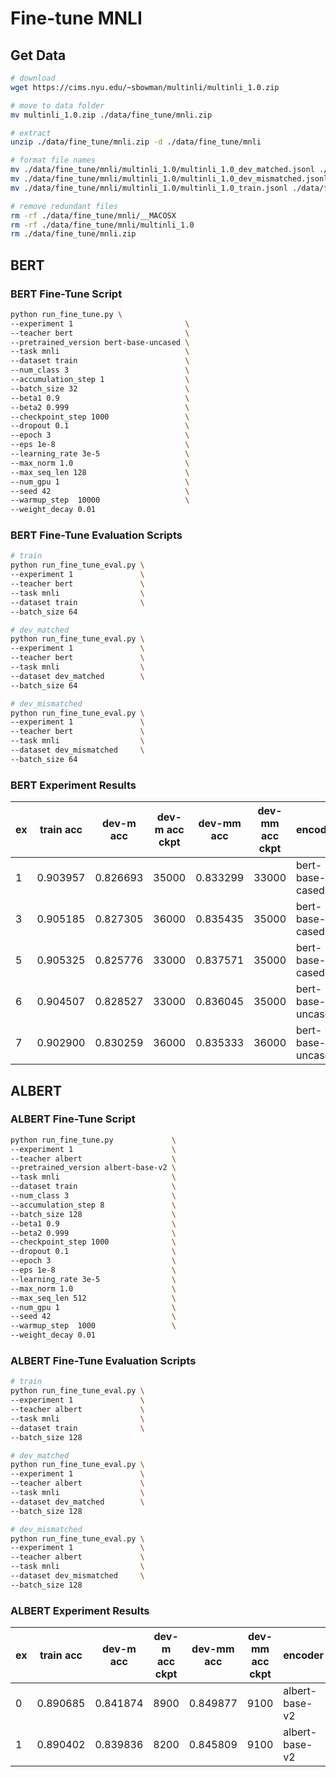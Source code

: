 # Fine-tune MNLI

## Get Data

```sh
# download
wget https://cims.nyu.edu/~sbowman/multinli/multinli_1.0.zip

# move to data folder
mv multinli_1.0.zip ./data/fine_tune/mnli.zip

# extract
unzip ./data/fine_tune/mnli.zip -d ./data/fine_tune/mnli

# format file names
mv ./data/fine_tune/mnli/multinli_1.0/multinli_1.0_dev_matched.jsonl ./data/fine_tune/mnli/dev_matched.jsonl
mv ./data/fine_tune/mnli/multinli_1.0/multinli_1.0_dev_mismatched.jsonl ./data/fine_tune/mnli/dev_mismatched.jsonl
mv ./data/fine_tune/mnli/multinli_1.0/multinli_1.0_train.jsonl ./data/fine_tune/mnli/train.jsonl

# remove redundant files
rm -rf ./data/fine_tune/mnli/__MACOSX
rm -rf ./data/fine_tune/mnli/multinli_1.0
rm ./data/fine_tune/mnli.zip
```

## BERT

### BERT Fine-Tune Script

```sh
python run_fine_tune.py \
--experiment 1                         \
--teacher bert                         \
--pretrained_version bert-base-uncased \
--task mnli                            \
--dataset train                        \
--num_class 3                          \
--accumulation_step 1                  \
--batch_size 32                        \
--beta1 0.9                            \
--beta2 0.999                          \
--checkpoint_step 1000                 \
--dropout 0.1                          \
--epoch 3                              \
--eps 1e-8                             \
--learning_rate 3e-5                   \
--max_norm 1.0                         \
--max_seq_len 128                      \
--num_gpu 1                            \
--seed 42                              \
--warmup_step  10000                   \
--weight_decay 0.01
```

### BERT Fine-Tune Evaluation Scripts

```sh
# train
python run_fine_tune_eval.py \
--experiment 1               \
--teacher bert               \
--task mnli                  \
--dataset train              \
--batch_size 64

# dev_matched
python run_fine_tune_eval.py \
--experiment 1               \
--teacher bert               \
--task mnli                  \
--dataset dev_matched        \
--batch_size 64

# dev_mismatched
python run_fine_tune_eval.py \
--experiment 1               \
--teacher bert               \
--task mnli                  \
--dataset dev_mismatched     \
--batch_size 64
```

### BERT Experiment Results

|ex|train acc|dev-m acc|dev-m acc ckpt|dev-mm acc|dev-mm acc ckpt|encoder|epoch|lr|batch|beta1|beta2|eps|l2 weight decay|warmup step|training step|dropout|max_norm|max_seq_len|seed|
|-|-|-|-|-|-|-|-|-|-|-|-|-|-|-|-|-|-|-|-|
|1|0.903957|0.826693|35000|0.833299|33000|bert-base-cased|3|3e-5|32|0.9|0.999|1e-8|0.01|10000|total|0.1|1.0|512|42|
|3|0.905185|0.827305|36000|0.835435|35000|bert-base-cased|3|3e-5|32|0.9|0.999|1e-8|0.01|10000|total|0.1|1.0|512|42|
|5|0.905325|0.825776|33000|0.837571|35000|bert-base-cased|3|2e-5|32|0.9|0.999|1e-8|0.01|10000|total|0.1|1.0|512|42|
|6|0.904507|0.828527|33000|0.836045|35000|bert-base-uncased|3|3e-5|32|0.9|0.999|1e-8|0.01|10000|total|0.1|1.0|512|42|
|7|0.902900|0.830259|36000|0.835333|36000|bert-base-uncased|3|2e-5|32|0.9|0.999|1e-8|0.01|10000|total|0.1|1.0|512|42|

## ALBERT

### ALBERT Fine-Tune Script

```sh
python run_fine_tune.py             \
--experiment 1                      \
--teacher albert                    \
--pretrained_version albert-base-v2 \
--task mnli                         \
--dataset train                     \
--num_class 3                       \
--accumulation_step 8               \
--batch_size 128                    \
--beta1 0.9                         \
--beta2 0.999                       \
--checkpoint_step 1000              \
--dropout 0.1                       \
--epoch 3                           \
--eps 1e-8                          \
--learning_rate 3e-5                \
--max_norm 1.0                      \
--max_seq_len 512                   \
--num_gpu 1                         \
--seed 42                           \
--warmup_step  1000                 \
--weight_decay 0.01
```

### ALBERT Fine-Tune Evaluation Scripts

```sh
# train
python run_fine_tune_eval.py \
--experiment 1               \
--teacher albert             \
--task mnli                  \
--dataset train              \
--batch_size 128

# dev_matched
python run_fine_tune_eval.py \
--experiment 1               \
--teacher albert             \
--task mnli                  \
--dataset dev_matched        \
--batch_size 128

# dev_mismatched
python run_fine_tune_eval.py \
--experiment 1               \
--teacher albert             \
--task mnli                  \
--dataset dev_mismatched     \
--batch_size 128
```

### ALBERT Experiment Results

|ex|train acc|dev-m acc|dev-m acc ckpt|dev-mm acc|dev-mm acc ckpt|encoder|epoch|lr|batch|accumlation step|beta1|beta2|eps|l2 weight decay|warmup step|training step|dropout|max_norm|max_seq_len|seed|
|-|-|-|-|-|-|-|-|-|-|-|-|-|-|-|-|-|-|-|-|-|
|0|0.890685|0.841874|8900|0.849877|9100|albert-base-v2|3|3e-5|128|8|0.9|0.999|1e-8|0.01|1000|total|0.1|1.0|512|42|
|1|0.890402|0.839836|8200|0.845809|9100|albert-base-v2|3|3e-5|128|8|0.9|0.999|1e-8|0.01|1000|total|0|1.0|512|42|
